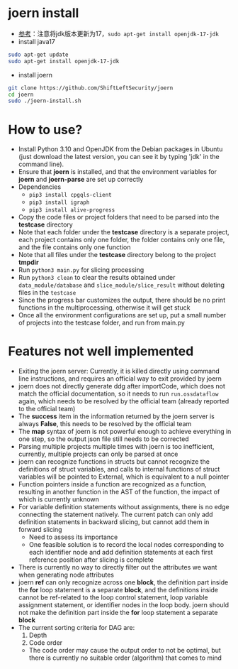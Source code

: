 # joern install

* [参考](https://www.anquanke.com/post/id/236184)：注意将jdk版本更新为17，`sudo apt-get install openjdk-17-jdk`
* install java17

```bash
sudo apt-get update
sudo apt-get install openjdk-17-jdk
```

* install joern

```bash
git clone https://github.com/ShiftLeftSecurity/joern
cd joern
sudo ./joern-install.sh
```

# How to use?
- Install Python 3.10 and OpenJDK from the Debian packages in Ubuntu (just download the latest version, you can see it by typing 'jdk' in the command line).
- Ensure that **joern** is installed, and that the environment variables for **joern** and **joern-parse** are set up correctly
- Dependencies
    - `pip3 install cpgqls-client`
    - `pip3 install igraph`
    - `pip3 install alive-progress`
- Copy the code files or project folders that need to be parsed into the **testcase** directory
- Note that each folder under the **testcase** directory is a separate project, each project contains only one folder, the folder contains only one file, and the file contains only one function
- Note that all files under the **testcase** directory belong to the project **tmpdir**
- Run `python3 main.py` for slicing processing
- Run `python3 clean` to clear the results obtained under `data_module/database` and `slice_module/slice_result` without deleting files in the `testcase`
- Since the progress bar customizes the output, there should be no print functions in the multiprocessing, otherwise it will get stuck
- Once all the environment configurations are set up, put a small number of projects into the testcase folder, and run from main.py

# Features not well implemented
- Exiting the joern server: Currently, it is killed directly using command line instructions, and requires an official way to exit provided by joern
- joern does not directly generate ddg after importCode, which does not match the official documentation, so it needs to run `run.ossdataflow` again, which needs to be resolved by the official team (already reported to the official team)
- The **success** item in the information returned by the joern server is always **False**, this needs to be resolved by the official team
- The **map** syntax of joern is not powerful enough to achieve everything in one step, so the output json file still needs to be corrected
- Parsing multiple projects multiple times with joern is too inefficient, currently, multiple projects can only be parsed at once
- joern can recognize functions in structs but cannot recognize the definitions of struct variables, and calls to internal functions of struct variables will be pointed to External, which is equivalent to a null pointer
- Function pointers inside a function are recognized as a function, resulting in another function in the AST of the function, the impact of which is currently unknown
- For variable definition statements without assignments, there is no edge connecting the statement natively. The current patch can only add definition statements in backward slicing, but cannot add them in forward slicing
    - Need to assess its importance
    - One feasible solution is to record the local nodes corresponding to each identifier node and add definition statements at each first reference position after slicing is complete
- There is currently no way to directly filter out the attributes we want when generating node attributes
- joern **ref** can only recognize across one **block**, the definition part inside the **for** loop statement is a separate **block**, and the definitions inside cannot be ref-related to the loop control statement, loop variable assignment statement, or identifier nodes in the loop body. joern should not make the definition part inside the **for** loop statement a separate **block**
- The current sorting criteria for DAG are:
    1. Depth
    2. Code order
    - The code order may cause the output order to not be optimal, but there is currently no suitable order (algorithm) that comes to mind
